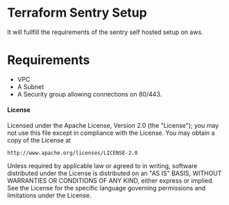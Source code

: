 # Terraform Sentry Setup

It will fullfill the requirements of the sentry self hosted setup on aws.

# Requirements

- VPC 
- A Subnet
- A Security group allowing connections on 80/443.

#### License

Licensed under the Apache License, Version 2.0 (the "License");
you may not use this file except in compliance with the License.
You may obtain a copy of the License at

    http://www.apache.org/licenses/LICENSE-2.0

Unless required by applicable law or agreed to in writing, software
distributed under the License is distributed on an "AS IS" BASIS,
WITHOUT WARRANTIES OR CONDITIONS OF ANY KIND, either express or implied.
See the License for the specific language governing permissions and
limitations under the License.